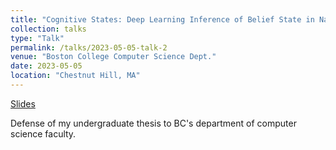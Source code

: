 ```yaml
---
title: "Cognitive States: Deep Learning Inference of Belief State in Natural Language (Undergraduate Thesis Defense)"
collection: talks
type: "Talk"
permalink: /talks/2023-05-05-talk-2
venue: "Boston College Computer Science Dept."
date: 2023-05-05
location: "Chestnut Hill, MA"
---
```


[Slides](https://t-oz.github.io/files/osborne_ug_thesis.pdf)

Defense of my undergraduate thesis to BC&apos;s department of computer science faculty.

